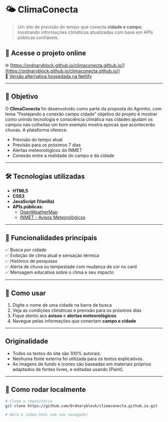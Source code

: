# 🌤️ ClimaConecta

> Um site de previsão do tempo que conecta **cidade e campo**, mostrando informações climáticas atualizadas com base em APIs públicas confiáveis.

## 🔗 Acesse o projeto online

🌐 [https://ordnaryblock.github.io/climaconecta.github.io/](https://ordnaryblock.github.io/climaconecta.github.io/)  
🚀 [Versão alternativa hospedada na Netlify](https://climaconecta.netlify.app/)

---

## 🧠 Objetivo

O **ClimaConecta** foi desenvolvido como parte da proposta do *Agrinho*, com tema "Festejando a conexão campo cidade" objetivo do projeto é mostrar como unindo tecnologia e consciência climática nas cidades ajudam os campos nas colheitas um bom exemplo mostra epocas que acontecerão chuvas. A plataforma oferece:

- Previsão do tempo atual
- Previsão para os próximos 7 dias
- Alertas meteorológicos do INMET
- Conexão entre a realidade do campo e da cidade

---

## 🛠️ Tecnologias utilizadas

- **HTML5**  
- **CSS3**  
- **JavaScript (Vanilla)**  
- **APIs públicas:**
  - [OpenWeatherMap](https://openweathermap.org/)
  - [INMET - Avisos Meteorológicos](https://apiprevmet3.inmet.gov.br/avisos/ativos)

---

## 📸 Funcionalidades principais

✅ Busca por cidade  
✅ Exibição de clima atual e sensação térmica  
✅ Histórico de pesquisas  
✅ Alerta de chuva ou tempestade com mudança de cor no card  
✅ Mensagem educativa sobre o clima e seu impacto

---

## 🧭 Como usar

1. Digite o nome de uma cidade na barra de busca
2. Veja as condições climáticas e previsão para os próximos dias
3. Fique atento aos **avisos** e **alertas meteorológicos**
4. Navegue pelas informações que conectam **campo e cidade**

---

## Originalidade

- Todos os textos do site são 100% autorais.
- Nenhuma fonte externa foi utilizada para os textos explicativos.
- As imagens de fundo e ícones são baseadas em materiais próprios adaptados de fontes livres, e editadas usando [Paint].

---

## 🧪 Como rodar localmente

```bash
# Clone o repositório
git clone https://github.com/Ordnaryblock/climaconecta.github.io.git

# Abra o index.html com seu navegador




